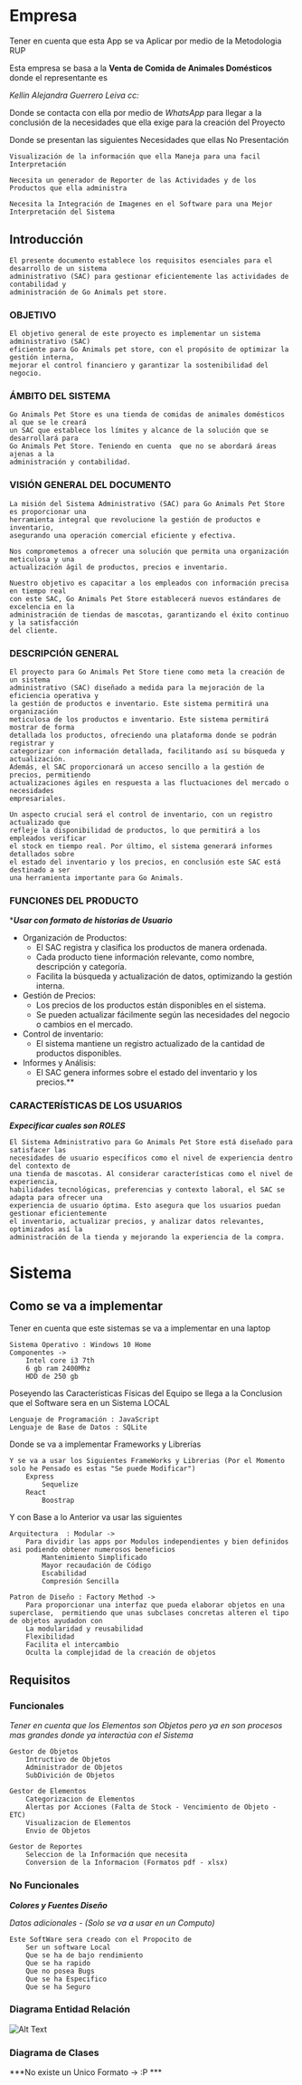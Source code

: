 # Empresa 

Tener en cuenta que esta App se va Aplicar por medio de la Metodologia RUP

Esta empresa se basa a la **Venta de Comida de Animales Domésticos** donde el representante es

*Kellin Alejandra Guerrero Leiva*
*cc:* 

Donde se contacta con ella por medio de *WhatsApp* para llegar a la conclusión de la necesidades que ella exige para la creación del Proyecto

Donde se presentan las siguientes Necesidades que ellas No Presentación  

	Visualización de la información que ella Maneja para una facil Interpretación
	
	Necesita un generador de Reporter de las Actividades y de los Productos que ella administra 
	
	Necesita la Integración de Imagenes en el Software para una Mejor Interpretación del Sistema


## Introducción

	El presente documento establece los requisitos esenciales para el desarrollo de un sistema
	administrativo (SAC) para gestionar eficientemente las actividades de contabilidad y
	administración de Go Animals pet store.

### OBJETIVO

	El objetivo general de este proyecto es implementar un sistema administrativo (SAC)
	eficiente para Go Animals pet store, con el propósito de optimizar la gestión interna,
	mejorar el control financiero y garantizar la sostenibilidad del negocio.

### ÁMBITO DEL SISTEMA

	Go Animals Pet Store es una tienda de comidas de animales domésticos al que se le creará
	un SAC que establece los límites y alcance de la solución que se desarrollará para
	Go Animals Pet Store. Teniendo en cuenta  que no se abordará áreas ajenas a la
	administración y contabilidad.


### VISIÓN GENERAL DEL DOCUMENTO

	La misión del Sistema Administrativo (SAC) para Go Animals Pet Store es proporcionar una
	herramienta integral que revolucione la gestión de productos e inventario,
	asegurando una operación comercial eficiente y efectiva.

	Nos comprometemos a ofrecer una solución que permita una organización meticulosa y una
	actualización ágil de productos, precios e inventario.

	Nuestro objetivo es capacitar a los empleados con información precisa en tiempo real
	con este SAC, Go Animals Pet Store establecerá nuevos estándares de excelencia en la
	administración de tiendas de mascotas, garantizando el éxito continuo y la satisfacción
	del cliente.


### DESCRIPCIÓN GENERAL

	El proyecto para Go Animals Pet Store tiene como meta la creación de un sistema
	administrativo (SAC) diseñado a medida para la mejoración de la eficiencia operativa y
	la gestión de productos e inventario. Este sistema permitirá una organización
	meticulosa de los productos e inventario. Este sistema permitirá mostrar de forma
	detallada los productos, ofreciendo una plataforma donde se podrán registrar y
	categorizar con información detallada, facilitando así su búsqueda y actualización.
	Además, el SAC proporcionará un acceso sencillo a la gestión de precios, permitiendo
	actualizaciones ágiles en respuesta a las fluctuaciones del mercado o necesidades
	empresariales.

	Un aspecto crucial será el control de inventario, con un registro actualizado que
	refleje la disponibilidad de productos, lo que permitirá a los empleados verificar
	el stock en tiempo real. Por último, el sistema generará informes detallados sobre
	el estado del inventario y los precios, en conclusión este SAC está destinado a ser
	una herramienta importante para Go Animals.


### FUNCIONES DEL PRODUCTO 

****Usar con formato de historias de Usuario***

- Organización de Productos:
	- El SAC registra y clasifica los productos de manera ordenada.
	- Cada producto tiene información relevante, como nombre, descripción y categoría.
	+ Facilita la búsqueda y actualización de datos, optimizando la gestión interna.
- Gestión de Precios:
	+ Los precios de los productos están disponibles en el sistema.
	+ Se pueden actualizar fácilmente según las necesidades del negocio o cambios en el mercado.
- Control de inventario:
	+ El sistema mantiene un registro actualizado de la cantidad de productos disponibles.
- Informes y Análisis:
	+ El SAC genera informes sobre el estado del inventario y los precios.**

### CARACTERÍSTICAS DE LOS USUARIOS

***Expecificar cuales son ROLES***

	El Sistema Administrativo para Go Animals Pet Store está diseñado para satisfacer las
	necesidades de usuario específicos como el nivel de experiencia dentro del contexto de
	una tienda de mascotas. Al considerar características como el nivel de experiencia,
	habilidades tecnológicas, preferencias y contexto laboral, el SAC se adapta para ofrecer una
	experiencia de usuario óptima. Esto asegura que los usuarios puedan gestionar eficientemente
	el inventario, actualizar precios, y analizar datos relevantes, optimizados así la
	administración de la tienda y mejorando la experiencia de la compra. 


#  Sistema

## Como se va a implementar

Tener en cuenta que este sistemas se va a implementar en una laptop

	Sistema Operativo : Windows 10 Home
	Componentes ->
		Intel core i3 7th
		6 gb ram 2400Mhz
		HDD de 250 gb

Poseyendo las Características Físicas del Equipo se llega a la Conclusion que el Software sera en un Sistema LOCAL

	Lenguaje de Programación : JavaScript
	Lenguaje de Base de Datos : SQLite

Donde se va a implementar Frameworks y Librerías

	Y se va a usar los Siguientes FrameWorks y Librerias (Por el Momento solo he Pensado es estas "Se puede Modificar")
		Express
			Sequelize
		React
			Boostrap

Y con Base a lo Anterior va usar las siguientes

	Arquitectura  : Modular -> 
		Para dividir las apps por Modulos independientes y bien definidos asi podiendo obtener numerosos beneficios
			Mantenimiento Simplificado
			Mayor recaudación de Código
			Escabilidad
			Compresión Sencilla
			
	Patron de Diseño : Factory Method -> 
		Para proporcionar una interfaz que pueda elaborar objetos en una superclase,  permitiendo que unas subclases concretas alteren el tipo de objetos ayudadon con
		La modularidad y reusabilidad
		Flexibilidad
		Facilita el intercambio
		Oculta la complejidad de la creación de objetos


## Requisitos

### Funcionales

*Tener en cuenta que los Elementos son Objetos pero ya en son procesos mas grandes donde ya interactúa con el Sistema*

	Gestor de Objetos
		Intructivo de Objetos
		Administrador de Objetos
		SubDivición de Objetos
	
	Gestor de Elementos 
		Categorizacion de Elementos
		Alertas por Acciones (Falta de Stock - Vencimiento de Objeto - ETC)
		Visualizacion de Elementos 
		Envio de Objetos
	
	Gestor de Reportes 
		Seleccion de la Información que necesita
		Conversion de la Informacion (Formatos pdf - xlsx)

### No Funcionales


***Colores y Fuentes Diseño***

*Datos adicionales - (Solo se va a usar en un Computo)*

	Este SoftWare sera creado con el Propocito de 
		Ser un software Local
		Que se ha de bajo rendimiento
		Que se ha rapido
		Que no posea Bugs
		Que se ha Especifico
		Que se ha Seguro 

### Diagrama Entidad Relación

![Alt Text](Diagramas/DER.png)

### Diagrama de Clases

***No existe un Unico Formato -> :P ***